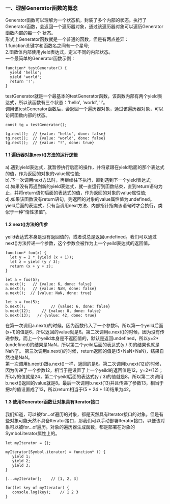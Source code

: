 ### 一、理解Generator函数的概念
Generator函数可以理解为一个状态机，封装了多个内部的状态。执行了Generator函数，会返回一个遍历器对象，通过该遍历器对象可以遍历Generator函数内部的每一个
状态。<br/>
形式上Generator函数就是一个普通的函数，但是有两点差异：<br/>
1.function关键字和函数名之间有一个星号;<br/>
2.函数体内部使用yield表达式，定义不同的内部状态。<br/>
一个最简单的Generator函数示例：<br/>
```
function* testGenerator() {
  yield 'hello';
  yield 'world';
  return '!';
}
```
testGenerator就是一个最基本的testGenerator函数，该函数内部有两个yield表达式，所以该函数有三个状态：'hello', 'world', '!'。<br/>
调用该testGenerator函数后，会返回一个遍历器对象，通过该遍历器对象，可以访问函数内部的状态。<br/>
```
const tg = testGenerator();

tg.next();	// {value: "hello", done: false}
tg.next();	// {value: "world", done: false}
tg.next();	// {value: "!", done: true}
```
#### 1.1 遍历器对象next()方法的运行逻辑
a).遇到yield表达式，就暂停执行后面的操作，并将紧跟在yield后面的那个表达式的值，作为返回的对象的value属性值;<br/>
b).下一次调用next方法时，再继续往下执行，直到遇到下一个yield表达式;<br/>
c).如果没有再遇到新的yield表达式，就一直运行到函数结束，直到return语句为止，并将return语句后面的表达式的值，作为返回的对象的value属性值;<br/>
d).如果该函数没有return语句，则返回的对象的value属性值为undefined。<br/>
yield后面的表达式，只有当调用next方法、内部指针指向该语句时才会执行，类似于一种“惰性求值”。<br/>

#### 1.2 next()方法的传参
yeild表达式本身是没有返回值的，或者说总是返回undefined。我们可以通过next()方法传递一个参数，这个参数会被作为上一个yeild表达式的返回值。
```
function* foo(x) {
  let y = 2 * (yield (x + 1));
  let z = yield (y / 3);
  return (x + y + z);
}

let a = foo(5);
a.next();	// {value: 6, done: false}
a.next();	// {value: NaN, done: false}
a.next();  // {value: NaN, done: true}

let b = foo(5);
b.next();			// {value: 6, done: false}
b.next(12);		// {value: 8, done: false}
b.next(13);   // {value: 42, done: true}
```
在第一次调用a.next()的时候，因为函数传入了一个参数5，所以第一个yeild后面(x+1)的值是6，所以返回的value就是6。第二次调用a.next()的时候，因为没有传递参数，而上一个yeild本身是不返回值的，默认是返回undefined，所以y=2*(undefined)的结果是NaN，所以第二个yeild后面的表达式(y / 3)的结果也就是NaN了。
第三次调用a.next()的时候，return返回的值是(5+NaN+NaN)，结果自然也是NaN。<br/>
第一次调用b.next()跟a.next()一样，返回的是6。第二次调用b.next(12)的时候，因为传递了一个参数12，相当于是设置了上一个yeild的返回值是12，y=2*(12)；
所以y的值就是24，第二个yeild后面的表达式(y / 3)的值就是8，所以第二次调用b.next()返回的value就是8。最后一次调用b.next(13)并且传递了参数13，相当于
把z的值设置成了13，所以return相当于(5 + 24 + 13)结果为42。<br/>

#### 1.3 使用Generator函数让对象具有Iterator接口
我们知道，可以被for...of遍历的对象，都是天然具有Iterator接口的对象。但是有些对象可能天然不具备Iterator接口，那我们可以手动部署Iterator接口，以便该对象可以被for...of遍历。对象的遍历器生成函数，都是部署在对象的Symbol.iterator属性上的。
```
let myIterator = {};

myIterator[Symbol.iterator] = function* () {
   yield 1;
   yield 2;
   yield 3;
}

[...myIterator];	// [1, 2, 3]

for(let key of myIterator) {
   console.log(key);	// 1 2 3
}
```


